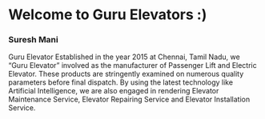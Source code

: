
<!DOCTYPE html>
<html lang="eng">
<head>
	<title>Guruelevators</title>
</head>
<body>
	<h1>Welcome to Guru Elevators :)</h1>
	<h3>Suresh Mani</h3>
	<p>
	Guru Elevator
Established in the year 2015 at Chennai, Tamil Nadu, we “Guru Elevator” involved as the manufacturer of Passenger Lift and Electric Elevator. These products are stringently examined on numerous quality parameters before final dispatch. By using the latest technology like Artificial Intelligence, we are also engaged in rendering Elevator Maintenance Service, Elevator Repairing Service and Elevator Installation Service. 
	</p>
</body>
</html>
																
